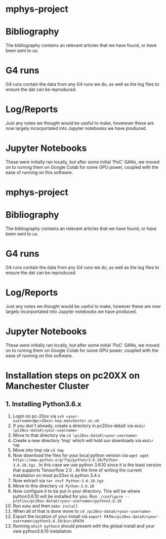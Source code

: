 # mphys-project

# Bibliography

The bibliography contains an relevant articles that we have found, or have been sent to us. 

# G4 runs

G4 runs contain the data from any G4 runs we do, as well as the log files to ensure the dat can be reproduced.

# Log/Reports

Just any notes we thought would be useful to make, hoverever these are now largely incorportated into Jupyter notebooks we have produced. 

# Jupyter Notebooks

These were initially ran locally, but after some initial 'PoC' GANs, we moved on to runnng them on Google Colab for some GPU power, coupled with the ease of running on this software.
# mphys-project

# Bibliography

The bibliography contains an relevant articles that we have found, or have been sent to us. 

# G4 runs

G4 runs contain the data from any G4 runs we do, as well as the log files to ensure the dat can be reproduced.

# Log/Reports

Just any notes we thought would be useful to make, however these are now largely incorportated into Jupyter notebooks we have produced.

# Jupyter Notebooks

These were initially ran locally, but after some initial 'PoC' GANs, we moved on to runnng them on Google Colab for some GPU power, coupled with the ease of running on this software.

# Installation steps on pc20XX on Manchester Cluster
## 1. Installing Python3.6.x

   1. Login on pc-20xx via `ssh <your-username>@pc<20xx>.hep.manchester.ac.uk`
   2. If you don't already, create a directory in pc20xx-dataX via `mkdir \pc20xx-dataX\<your-username>`
   3. Move to that directory via `cd \pc20xx-dataX\<your-username>`
   4. Create a new directory 'tmp' which will hold our downloads via `mkdir tmp`
   5. Move into tmp via `cd tmp`
   6. Now download the files for your local python version via `wget wget https://www.python.org/ftp/python/3.6.10/Python-           3.6.10.tgz` . In this case we use python 3.6.10 since it is the least version that supports Tensorflow 2.0 . At the           time of writing the current installation on most pc20xx is python 3.4.x
   7. Now extract via `tar zxvf Python-3.6.10.tgz`
   8. Move to this directory `cd Python-3.6.10`
   9. Now configure it to be put in your directory. This will be where python3.6.10 will be installed for you. Run                   `./configure --prefix=/pc20xx-dataX/<your-username>/python3.6.10`
   10. Run `make` and then `make install`
   11. When all of that is done move to `cd /pc20xx-dataX/<your-username>`
   12. Export the location of your install via `export PATH=/pc20xx-dataX/<your-username>/python3.6.10/bin:$PATH`
   12. Running `which python3` should present with the global install and your new python3.6.10 installation


